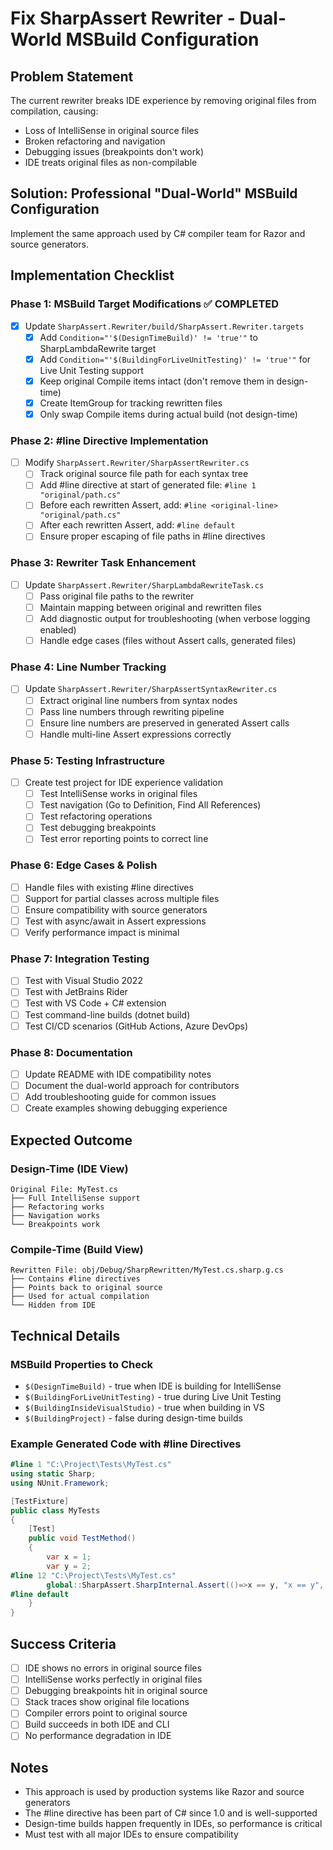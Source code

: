 # Fix SharpAssert Rewriter - Dual-World MSBuild Configuration

## Problem Statement
The current rewriter breaks IDE experience by removing original files from compilation, causing:
- Loss of IntelliSense in original source files
- Broken refactoring and navigation
- Debugging issues (breakpoints don't work)
- IDE treats original files as non-compilable

## Solution: Professional "Dual-World" MSBuild Configuration
Implement the same approach used by C# compiler team for Razor and source generators.

## Implementation Checklist

### Phase 1: MSBuild Target Modifications ✅ COMPLETED
- [x] Update `SharpAssert.Rewriter/build/SharpAssert.Rewriter.targets`
  - [x] Add `Condition="'$(DesignTimeBuild)' != 'true'"` to SharpLambdaRewrite target
  - [x] Add `Condition="'$(BuildingForLiveUnitTesting)' != 'true'"` for Live Unit Testing support  
  - [x] Keep original Compile items intact (don't remove them in design-time)
  - [x] Create ItemGroup for tracking rewritten files
  - [x] Only swap Compile items during actual build (not design-time)

### Phase 2: #line Directive Implementation
- [ ] Modify `SharpAssert.Rewriter/SharpAssertRewriter.cs`
  - [ ] Track original source file path for each syntax tree
  - [ ] Add #line directive at start of generated file: `#line 1 "original/path.cs"`
  - [ ] Before each rewritten Assert, add: `#line <original-line> "original/path.cs"`
  - [ ] After each rewritten Assert, add: `#line default`
  - [ ] Ensure proper escaping of file paths in #line directives

### Phase 3: Rewriter Task Enhancement
- [ ] Update `SharpAssert.Rewriter/SharpLambdaRewriteTask.cs`
  - [ ] Pass original file paths to the rewriter
  - [ ] Maintain mapping between original and rewritten files
  - [ ] Add diagnostic output for troubleshooting (when verbose logging enabled)
  - [ ] Handle edge cases (files without Assert calls, generated files)

### Phase 4: Line Number Tracking
- [ ] Update `SharpAssert.Rewriter/SharpAssertSyntaxRewriter.cs`
  - [ ] Extract original line numbers from syntax nodes
  - [ ] Pass line numbers through rewriting pipeline
  - [ ] Ensure line numbers are preserved in generated Assert calls
  - [ ] Handle multi-line Assert expressions correctly

### Phase 5: Testing Infrastructure
- [ ] Create test project for IDE experience validation
  - [ ] Test IntelliSense works in original files
  - [ ] Test navigation (Go to Definition, Find All References)
  - [ ] Test refactoring operations
  - [ ] Test debugging breakpoints
  - [ ] Test error reporting points to correct line

### Phase 6: Edge Cases & Polish
- [ ] Handle files with existing #line directives
- [ ] Support for partial classes across multiple files
- [ ] Ensure compatibility with source generators
- [ ] Test with async/await in Assert expressions
- [ ] Verify performance impact is minimal

### Phase 7: Integration Testing
- [ ] Test with Visual Studio 2022
- [ ] Test with JetBrains Rider
- [ ] Test with VS Code + C# extension
- [ ] Test command-line builds (dotnet build)
- [ ] Test CI/CD scenarios (GitHub Actions, Azure DevOps)

### Phase 8: Documentation
- [ ] Update README with IDE compatibility notes
- [ ] Document the dual-world approach for contributors
- [ ] Add troubleshooting guide for common issues
- [ ] Create examples showing debugging experience

## Expected Outcome

### Design-Time (IDE View)
```
Original File: MyTest.cs
├── Full IntelliSense support
├── Refactoring works
├── Navigation works
└── Breakpoints work
```

### Compile-Time (Build View)
```
Rewritten File: obj/Debug/SharpRewritten/MyTest.cs.sharp.g.cs
├── Contains #line directives
├── Points back to original source
├── Used for actual compilation
└── Hidden from IDE
```

## Technical Details

### MSBuild Properties to Check
- `$(DesignTimeBuild)` - true when IDE is building for IntelliSense
- `$(BuildingForLiveUnitTesting)` - true during Live Unit Testing
- `$(BuildingInsideVisualStudio)` - true when building in VS
- `$(BuildingProject)` - false during design-time builds

### Example Generated Code with #line Directives
```csharp
#line 1 "C:\Project\Tests\MyTest.cs"
using static Sharp;
using NUnit.Framework;

[TestFixture]
public class MyTests
{
    [Test]
    public void TestMethod()
    {
        var x = 1;
        var y = 2;
#line 12 "C:\Project\Tests\MyTest.cs"
        global::SharpAssert.SharpInternal.Assert(()=>x == y, "x == y", @"C:\Project\Tests\MyTest.cs", 12);
#line default
    }
}
```

## Success Criteria
- [ ] IDE shows no errors in original source files
- [ ] IntelliSense works perfectly in original files
- [ ] Debugging breakpoints hit in original source
- [ ] Stack traces show original file locations
- [ ] Compiler errors point to original source
- [ ] Build succeeds in both IDE and CLI
- [ ] No performance degradation in IDE

## Notes
- This approach is used by production systems like Razor and source generators
- The #line directive has been part of C# since 1.0 and is well-supported
- Design-time builds happen frequently in IDEs, so performance is critical
- Must test with all major IDEs to ensure compatibility